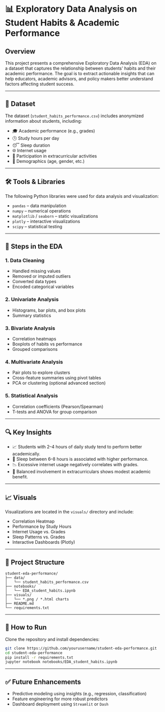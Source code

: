 # 📊 Exploratory Data Analysis on Student Habits & Academic Performance

## Overview

This project presents a comprehensive Exploratory Data Analysis (EDA) on a dataset that captures the relationship between students' habits and their academic performance. The goal is to extract actionable insights that can help educators, academic advisors, and policy makers better understand factors affecting student success.

---

## 📁 Dataset

The dataset (`student_habits_performance.csv`) includes anonymized information about students, including:

- 🎓 Academic performance (e.g., grades)
- 🕒 Study hours per day
- 😴 Sleep duration
- 🌐 Internet usage
- 🏃 Participation in extracurricular activities
- 🧬 Demographics (age, gender, etc.)

---

## 🛠️ Tools & Libraries

The following Python libraries were used for data analysis and visualization:

- `pandas` – data manipulation
- `numpy` – numerical operations
- `matplotlib` / `seaborn` – static visualizations
- `plotly` – interactive visualizations
- `scipy` – statistical testing

---

## 📌 Steps in the EDA

### 1. Data Cleaning
- Handled missing values
- Removed or imputed outliers
- Converted data types
- Encoded categorical variables

### 2. Univariate Analysis
- Histograms, bar plots, and box plots
- Summary statistics

### 3. Bivariate Analysis
- Correlation heatmaps
- Boxplots of habits vs performance
- Grouped comparisons

### 4. Multivariate Analysis
- Pair plots to explore clusters
- Cross-feature summaries using pivot tables
- PCA or clustering (optional advanced section)

### 5. Statistical Analysis
- Correlation coefficients (Pearson/Spearman)
- T-tests and ANOVA for group comparison

---

## 🔍 Key Insights

- 📈 Students with 2–4 hours of daily study tend to perform better academically.
- 🌙 Sleep between 6–8 hours is associated with higher performance.
- 📉 Excessive internet usage negatively correlates with grades.
- 🤹 Balanced involvement in extracurriculars shows modest academic benefit.

---

## 📈 Visuals

Visualizations are located in the `visuals/` directory and include:

- Correlation Heatmap
- Performance by Study Hours
- Internet Usage vs. Grades
- Sleep Patterns vs. Grades
- Interactive Dashboards (Plotly)

---

## 📂 Project Structure

```
student-eda-performance/
├── data/
│   └── student_habits_performance.csv
├── notebooks/
│   └── EDA_student_habits.ipynb
├── visuals/
│   └── *.png / *.html charts
├── README.md
└── requirements.txt
```

---

## 🚀 How to Run

Clone the repository and install dependencies:

```bash
git clone https://github.com/yourusername/student-eda-performance.git
cd student-eda-performance
pip install -r requirements.txt
jupyter notebook notebooks/EDA_student_habits.ipynb
```

---

## ✅ Future Enhancements

- Predictive modeling using insights (e.g., regression, classification)
- Feature engineering for more robust predictors
- Dashboard deployment using `Streamlit` or `Dash`

